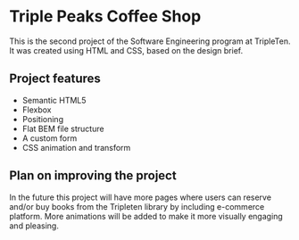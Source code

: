 # Triple Peaks Coffee Shop

This is the second project of the Software Engineering program at TripleTen. It was created using HTML and CSS, based on the design brief.

## Project features

- Semantic HTML5
- Flexbox
- Positioning
- Flat BEM file structure
- A custom form
- CSS animation and transform

## Plan on improving the project

In the future this project will have more pages where users can reserve and/or buy books from the Tripleten library by including e-commerce platform. More animations will be added to make it more visually engaging and pleasing.
